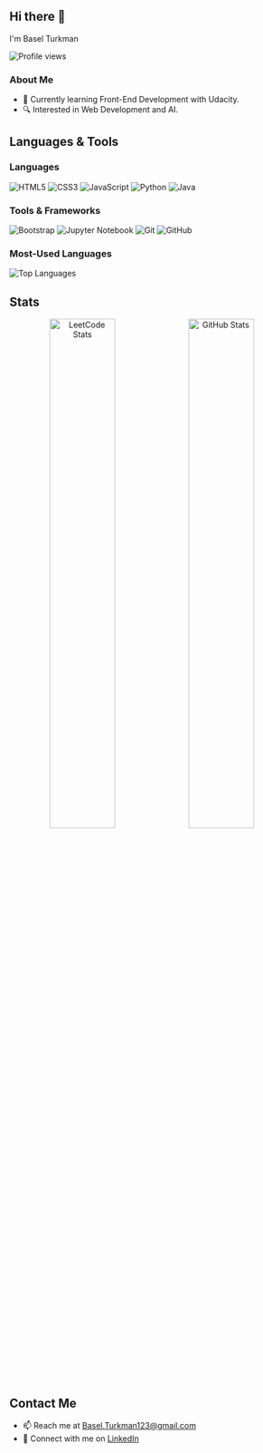 ## Hi there 👋
I'm Basel Turkman

![Profile views](https://komarev.com/ghpvc/?username=BaselTurkman&color=blue)

### About Me
- 🌱 Currently learning Front-End Development with Udacity.
- 🔍 Interested in Web Development and AI.

## Languages & Tools

### Languages
![HTML5](https://img.shields.io/badge/HTML5-%23E34F26.svg?style=for-the-badge&logo=html5&logoColor=white)
![CSS3](https://img.shields.io/badge/CSS3-%231572B6.svg?style=for-the-badge&logo=css3&logoColor=white)
![JavaScript](https://img.shields.io/badge/JavaScript-%23323330.svg?style=for-the-badge&logo=javascript&logoColor=%23F7DF1E)
![Python](https://img.shields.io/badge/Python-%2314354C.svg?style=for-the-badge&logo=python&logoColor=white)
![Java](https://img.shields.io/badge/Java-%23ED8B00.svg?style=for-the-badge&logo=java&logoColor=white)

### Tools & Frameworks
![Bootstrap](https://img.shields.io/badge/Bootstrap-%23563D7C.svg?style=for-the-badge&logo=bootstrap&logoColor=white)
![Jupyter Notebook](https://img.shields.io/badge/Jupyter-%23F37626.svg?style=for-the-badge&logo=jupyter&logoColor=white)
![Git](https://img.shields.io/badge/Git-%23F05033.svg?style=for-the-badge&logo=git&logoColor=white)
![GitHub](https://img.shields.io/badge/GitHub-%23181717.svg?style=for-the-badge&logo=github&logoColor=white)

### Most-Used Languages
![Top Languages](https://github-readme-stats.vercel.app/api/top-langs/?username=BaselTurkman&layout=compact)


## Stats

<p align="center">
  <img src="https://leetcard.jacoblin.cool/BaselTurkman?theme=dark&font=Karma&ext=contest" alt="LeetCode Stats" width="48%">
  <img src="https://github-readme-stats.vercel.app/api?username=BaselTurkman&show_icons=true&theme=radical" alt="GitHub Stats" width="48%">
</p>

## Contact Me
- 📫 Reach me at [Basel.Turkman123@gmail.com](mailto:Basel.Turkman123@gmail.com)
- 💼 Connect with me on [LinkedIn](https://www.linkedin.com/in/basel-turkman/)

<!--
**BaselTurkman/BaselTurkman** is a ✨ _special_ ✨ repository because its `README.md` (this file) appears on your GitHub profile.

Here are some ideas to get you started:

- 🔭 I’m currently working on ...
- 🌱 I’m currently learning ...
- 👯 I’m looking to collaborate on ...
- 🤔 I’m looking for help with ...
- 💬 Ask me about ...
- 📫 How to reach me: ...
- 😄 Pronouns: ...
- ⚡ Fun fact: ...
-->
